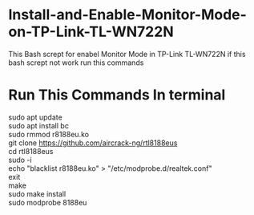 # Install-and-Enable-Monitor-Mode-on-TP-Link-TL-WN722N
This Bash scrept for enabel Monitor Mode in TP-Link TL-WN722N 
if this bash scrept not work run this commands 
# Run This Commands In terminal
sudo apt update<br>
sudo apt install bc<br>
sudo rmmod r8188eu.ko<br>
git clone https://github.com/aircrack-ng/rtl8188eus<br>
cd rtl8188eus<br>
sudo -i<br>
echo "blacklist r8188eu.ko" > "/etc/modprobe.d/realtek.conf"<br>
exit<br>
make<br>
sudo make install<br>
sudo modprobe 8188eu<br>
